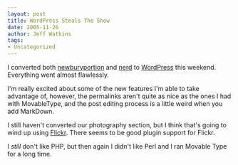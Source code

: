 ```yaml
---
layout: post
title: WordPress Steals The Show
date: 2005-11-26
author: Jeff Watkins
tags:
- Uncategorized
---
```


I converted both [newburyportion](http://newburyportion.com) and [nerd](http://nerd.newburyportion/) to [WordPress](http://wordpress.org) this weekend. Everything went almost flawlessly.

I'm really excited about some of the new features I'm able to take advantage of, however, the permalinks aren't quite as nice as the ones I had with MovableType, and the post editing process is a little weird when you add MarkDown.

I still haven't converted our photography section, but I think that's going to wind up using [Flickr](http://flickr.com/). There seems to be good plugin support for Flickr.

I *still* don't like PHP, but then again I didn't like Perl and I ran Movable Type for a long time.